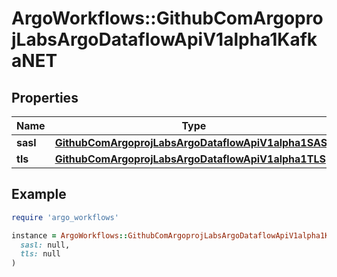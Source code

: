 # ArgoWorkflows::GithubComArgoprojLabsArgoDataflowApiV1alpha1KafkaNET

## Properties

| Name | Type | Description | Notes |
| ---- | ---- | ----------- | ----- |
| **sasl** | [**GithubComArgoprojLabsArgoDataflowApiV1alpha1SASL**](GithubComArgoprojLabsArgoDataflowApiV1alpha1SASL.md) |  | [optional] |
| **tls** | [**GithubComArgoprojLabsArgoDataflowApiV1alpha1TLS**](GithubComArgoprojLabsArgoDataflowApiV1alpha1TLS.md) |  | [optional] |

## Example

```ruby
require 'argo_workflows'

instance = ArgoWorkflows::GithubComArgoprojLabsArgoDataflowApiV1alpha1KafkaNET.new(
  sasl: null,
  tls: null
)
```

